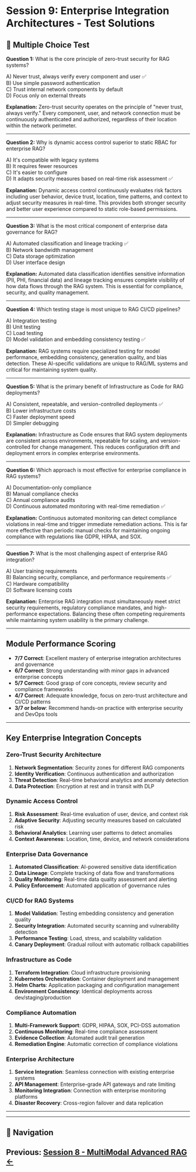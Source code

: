 # Session 9: Enterprise Integration Architectures - Test Solutions

## 📝 Multiple Choice Test

**Question 1:** What is the core principle of zero-trust security for RAG systems?  

A) Never trust, always verify every component and user ✅  
B) Use simple password authentication  
C) Trust internal network components by default  
D) Focus only on external threats  

**Explanation:** Zero-trust security operates on the principle of "never trust, always verify." Every component, user, and network connection must be continuously authenticated and authorized, regardless of their location within the network perimeter.

---

**Question 2:** Why is dynamic access control superior to static RBAC for enterprise RAG?  

A) It's compatible with legacy systems  
B) It requires fewer resources  
C) It's easier to configure  
D) It adapts security measures based on real-time risk assessment ✅  

**Explanation:** Dynamic access control continuously evaluates risk factors including user behavior, device trust, location, time patterns, and context to adjust security measures in real-time. This provides both stronger security and better user experience compared to static role-based permissions.

---

**Question 3:** What is the most critical component of enterprise data governance for RAG?  

A) Automated classification and lineage tracking ✅  
B) Network bandwidth management  
C) Data storage optimization  
D) User interface design  

**Explanation:** Automated data classification identifies sensitive information (PII, PHI, financial data) and lineage tracking ensures complete visibility of how data flows through the RAG system. This is essential for compliance, security, and quality management.

---

**Question 4:** Which testing stage is most unique to RAG CI/CD pipelines?  

A) Integration testing  
B) Unit testing  
C) Load testing  
D) Model validation and embedding consistency testing ✅  

**Explanation:** RAG systems require specialized testing for model performance, embedding consistency, generation quality, and bias detection. These AI-specific validations are unique to RAG/ML systems and critical for maintaining system quality.

---

**Question 5:** What is the primary benefit of Infrastructure as Code for RAG deployments?  

A) Consistent, repeatable, and version-controlled deployments ✅  
B) Lower infrastructure costs  
C) Faster deployment speed  
D) Simpler debugging  

**Explanation:** Infrastructure as Code ensures that RAG system deployments are consistent across environments, repeatable for scaling, and version-controlled for change management. This reduces configuration drift and deployment errors in complex enterprise environments.

---

**Question 6:** Which approach is most effective for enterprise compliance in RAG systems?  

A) Documentation-only compliance  
B) Manual compliance checks  
C) Annual compliance audits  
D) Continuous automated monitoring with real-time remediation ✅  

**Explanation:** Continuous automated monitoring can detect compliance violations in real-time and trigger immediate remediation actions. This is far more effective than periodic manual checks for maintaining ongoing compliance with regulations like GDPR, HIPAA, and SOX.

---

**Question 7:** What is the most challenging aspect of enterprise RAG integration?  

A) User training requirements  
B) Balancing security, compliance, and performance requirements ✅  
C) Hardware compatibility  
D) Software licensing costs  

**Explanation:** Enterprise RAG integration must simultaneously meet strict security requirements, regulatory compliance mandates, and high-performance expectations. Balancing these often competing requirements while maintaining system usability is the primary challenge.

---

## Module Performance Scoring

- **7/7 Correct**: Excellent mastery of enterprise integration architectures and governance  
- **6/7 Correct**: Strong understanding with minor gaps in advanced enterprise concepts  
- **5/7 Correct**: Good grasp of core concepts, review security and compliance frameworks  
- **4/7 Correct**: Adequate knowledge, focus on zero-trust architecture and CI/CD patterns  
- **3/7 or below**: Recommend hands-on practice with enterprise security and DevOps tools  

---

## Key Enterprise Integration Concepts

### Zero-Trust Security Architecture  
1. **Network Segmentation**: Security zones for different RAG components  
2. **Identity Verification**: Continuous authentication and authorization  
3. **Threat Detection**: Real-time behavioral analytics and anomaly detection  
4. **Data Protection**: Encryption at rest and in transit with DLP  

### Dynamic Access Control  
1. **Risk Assessment**: Real-time evaluation of user, device, and context risk  
2. **Adaptive Security**: Adjusting security measures based on calculated risk  
3. **Behavioral Analytics**: Learning user patterns to detect anomalies  
4. **Context Awareness**: Location, time, device, and network considerations  

### Enterprise Data Governance  
1. **Automated Classification**: AI-powered sensitive data identification  
2. **Data Lineage**: Complete tracking of data flow and transformations  
3. **Quality Monitoring**: Real-time data quality assessment and alerting  
4. **Policy Enforcement**: Automated application of governance rules  

### CI/CD for RAG Systems  
1. **Model Validation**: Testing embedding consistency and generation quality  
2. **Security Integration**: Automated security scanning and vulnerability detection  
3. **Performance Testing**: Load, stress, and scalability validation  
4. **Canary Deployment**: Gradual rollout with automatic rollback capabilities  

### Infrastructure as Code  
1. **Terraform Integration**: Cloud infrastructure provisioning  
2. **Kubernetes Orchestration**: Container deployment and management  
3. **Helm Charts**: Application packaging and configuration management  
4. **Environment Consistency**: Identical deployments across dev/staging/production  

### Compliance Automation  
1. **Multi-Framework Support**: GDPR, HIPAA, SOX, PCI-DSS automation  
2. **Continuous Monitoring**: Real-time compliance assessment  
3. **Evidence Collection**: Automated audit trail generation  
4. **Remediation Engine**: Automatic correction of compliance violations  

### Enterprise Architecture  
1. **Service Integration**: Seamless connection with existing enterprise systems  
2. **API Management**: Enterprise-grade API gateways and rate limiting  
3. **Monitoring Integration**: Connection with enterprise monitoring platforms  
4. **Disaster Recovery**: Cross-region failover and data replication  

---
---

## 🧭 Navigation

**Previous:** [Session 8 - MultiModal Advanced RAG ←](Session8_MultiModal_Advanced_RAG.md)
---
